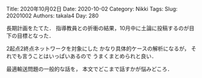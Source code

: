 ﻿Title: 2020年10月02日
Date: 2020-10-02
Category: Nikki
Tags: 
Slug: 20201002
Authors: takala4
Day: 280



長期計画をたてた．
指導教員との折衝の結果，10月中に土論に投稿するのが目下の目標となった．



2起点2終点ネットワークを対象にした
かなり具体的ケースの解析になるが，
それでも言うことはいっぱいあるので
うまくまとめられと良い．



最適輸送問題の一般的な話を，
本文でどこまで話すかが悩みどころ．
